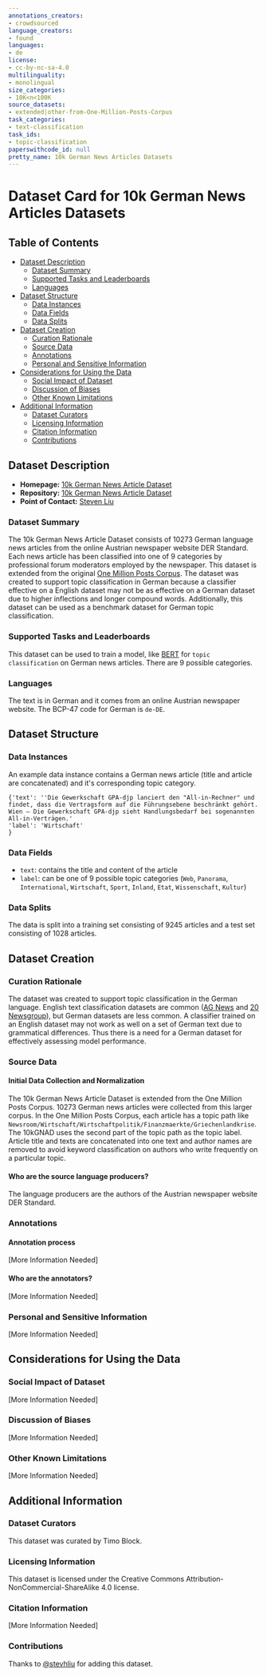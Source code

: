 ```yaml
---
annotations_creators:
- crowdsourced
language_creators:
- found
languages:
- de
license:
- cc-by-nc-sa-4.0
multilinguality:
- monolingual
size_categories:
- 10K<n<100K
source_datasets:
- extended|other-from-One-Million-Posts-Corpus
task_categories:
- text-classification
task_ids:
- topic-classification
paperswithcode_id: null
pretty_name: 10k German News Articles Datasets
---
```


# Dataset Card for 10k German News Articles Datasets

## Table of Contents
- [Dataset Description](#dataset-description)
  - [Dataset Summary](#dataset-summary)
  - [Supported Tasks and Leaderboards](#supported-tasks-and-leaderboards)
  - [Languages](#languages)
- [Dataset Structure](#dataset-structure)
  - [Data Instances](#data-instances)
  - [Data Fields](#data-fields)
  - [Data Splits](#data-splits)
- [Dataset Creation](#dataset-creation)
  - [Curation Rationale](#curation-rationale)
  - [Source Data](#source-data)
  - [Annotations](#annotations)
  - [Personal and Sensitive Information](#personal-and-sensitive-information)
- [Considerations for Using the Data](#considerations-for-using-the-data)
  - [Social Impact of Dataset](#social-impact-of-dataset)
  - [Discussion of Biases](#discussion-of-biases)
  - [Other Known Limitations](#other-known-limitations)
- [Additional Information](#additional-information)
  - [Dataset Curators](#dataset-curators)
  - [Licensing Information](#licensing-information)
  - [Citation Information](#citation-information)
  - [Contributions](#contributions)

## Dataset Description

- **Homepage:** [10k German News Article Dataset](https://tblock.github.io/10kGNAD/)
- **Repository:** [10k German News Article Dataset](https://github.com/tblock/10kGNAD)
- **Point of Contact:** [Steven Liu](stevhliu@gmail.com)

### Dataset Summary

The 10k German News Article Dataset consists of 10273 German language news articles from the online Austrian 
newspaper website DER Standard. Each news article has been classified into one of 9 categories by professional
forum moderators employed by the newspaper. This dataset is extended from the original
[One Million Posts Corpus](https://ofai.github.io/million-post-corpus/). The dataset was created to support
topic classification in German because a classifier effective on a English dataset may not be as effective on
a German dataset due to higher inflections and longer compound words. Additionally, this dataset can be used
as a benchmark dataset for German topic classification.

### Supported Tasks and Leaderboards

This dataset can be used to train a model, like [BERT](https://huggingface.co/bert-base-uncased) for `topic classification` on German news articles. There are 9 possible categories.

### Languages

The text is in German and it comes from an online Austrian newspaper website. The BCP-47 code for German is
`de-DE`.

## Dataset Structure

### Data Instances

An example data instance contains a German news article (title and article are concatenated) and it's corresponding topic category.

```
{'text': ''Die Gewerkschaft GPA-djp lanciert den "All-in-Rechner" und findet, dass die Vertragsform auf die Führungsebene beschränkt gehört. Wien – Die Gewerkschaft GPA-djp sieht Handlungsbedarf bei sogenannten All-in-Verträgen.'
'label': 'Wirtschaft'
}
```

### Data Fields

* `text`: contains the title and content of the article
* `label`: can be one of 9 possible topic categories (`Web`, `Panorama`, `International`, `Wirtschaft`, `Sport`, `Inland`, `Etat`, `Wissenschaft`, `Kultur`)

### Data Splits

The data is split into a training set consisting of 9245 articles and a test set consisting of 1028 articles.

## Dataset Creation

### Curation Rationale

The dataset was created to support topic classification in the German language. English text classification datasets are common ([AG News](https://huggingface.co/datasets/ag_news) and [20 Newsgroup](https://huggingface.co/datasets/newsgroup)), but German datasets are less common. A classifier trained on an English dataset may not work as well on a set of German text due to grammatical differences. Thus there is a need for a German dataset for effectively assessing model performance.

### Source Data

#### Initial Data Collection and Normalization

The 10k German News Article Dataset is extended from the One Million Posts Corpus. 10273 German news articles were collected from this larger corpus. In the One Million Posts Corpus, each article has a topic path like
`Newsroom/Wirtschaft/Wirtschaftpolitik/Finanzmaerkte/Griechenlandkrise`. The 10kGNAD uses the second part of the topic path as the topic label. Article title and texts are concatenated into one text and author names are removed to avoid keyword classification on authors who write frequently on a particular topic.

#### Who are the source language producers?

The language producers are the authors of the Austrian newspaper website DER Standard.

### Annotations

#### Annotation process

[More Information Needed]

#### Who are the annotators?

[More Information Needed]

### Personal and Sensitive Information

[More Information Needed]

## Considerations for Using the Data

### Social Impact of Dataset

[More Information Needed]

### Discussion of Biases

[More Information Needed]

### Other Known Limitations

[More Information Needed]

## Additional Information

### Dataset Curators

This dataset was curated by Timo Block.

### Licensing Information

This dataset is licensed under the Creative Commons Attribution-NonCommercial-ShareAlike 4.0 license.

### Citation Information

[More Information Needed]

### Contributions

Thanks to [@stevhliu](https://github.com/stevhliu) for adding this dataset.
